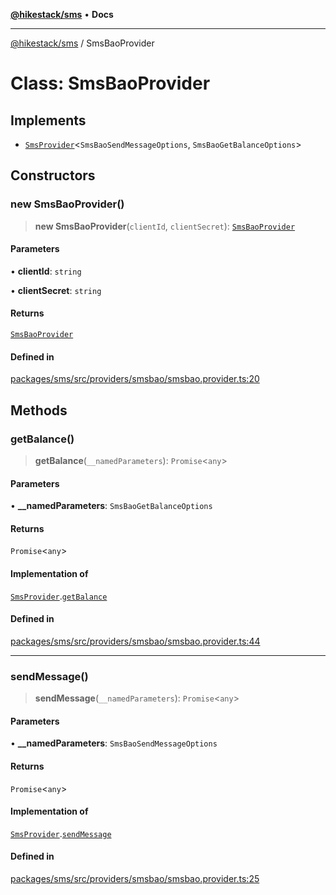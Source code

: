 [**@hikestack/sms**](/official/reference/sms/index.md) • **Docs**

***

[@hikestack/sms](/official/reference/sms/globals.md) / SmsBaoProvider

# Class: SmsBaoProvider

## Implements

- [`SmsProvider`](/official/reference/sms/interfaces/SmsProvider.md)\<`SmsBaoSendMessageOptions`, `SmsBaoGetBalanceOptions`\>

## Constructors

### new SmsBaoProvider()

> **new SmsBaoProvider**(`clientId`, `clientSecret`): [`SmsBaoProvider`](/official/reference/sms/classes/SmsBaoProvider.md)

#### Parameters

• **clientId**: `string`

• **clientSecret**: `string`

#### Returns

[`SmsBaoProvider`](/official/reference/sms/classes/SmsBaoProvider.md)

#### Defined in

[packages/sms/src/providers/smsbao/smsbao.provider.ts:20](https://github.com/hikestack/hike/blob/52383186e258bf337fb21483cef3f6798e622fe1/packages/sms/src/providers/smsbao/smsbao.provider.ts#L20)

## Methods

### getBalance()

> **getBalance**(`__namedParameters`): `Promise`\<`any`\>

#### Parameters

• **\_\_namedParameters**: `SmsBaoGetBalanceOptions`

#### Returns

`Promise`\<`any`\>

#### Implementation of

[`SmsProvider`](/official/reference/sms/interfaces/SmsProvider.md).[`getBalance`](/official/reference/sms/interfaces/SmsProvider.md#getbalance)

#### Defined in

[packages/sms/src/providers/smsbao/smsbao.provider.ts:44](https://github.com/hikestack/hike/blob/52383186e258bf337fb21483cef3f6798e622fe1/packages/sms/src/providers/smsbao/smsbao.provider.ts#L44)

***

### sendMessage()

> **sendMessage**(`__namedParameters`): `Promise`\<`any`\>

#### Parameters

• **\_\_namedParameters**: `SmsBaoSendMessageOptions`

#### Returns

`Promise`\<`any`\>

#### Implementation of

[`SmsProvider`](/official/reference/sms/interfaces/SmsProvider.md).[`sendMessage`](/official/reference/sms/interfaces/SmsProvider.md#sendmessage)

#### Defined in

[packages/sms/src/providers/smsbao/smsbao.provider.ts:25](https://github.com/hikestack/hike/blob/52383186e258bf337fb21483cef3f6798e622fe1/packages/sms/src/providers/smsbao/smsbao.provider.ts#L25)
